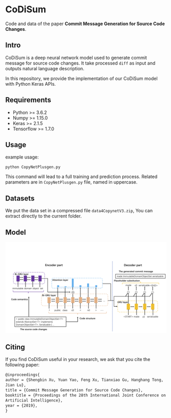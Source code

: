 # CoDiSum

Code and data of the paper **Commit Message Generation for Source Code Changes**.

## Intro

CoDiSum is a deep neural network model used to generate commit message for source code changes. It take processed `diff` as input and outputs natural language description.

In this repository, we provide the implementation of our CoDiSum model with Python Keras APIs.

## Requirements

* Python >= 3.6.2
* Numpy >= 1.15.0
* Keras >= 2.1.5
* Tensorflow >= 1.7.0

## Usage

example usage:

```
python CopyNetPlusgen.py
```

This command will lead to a full training and prediction process. Related parameters are in `CopyNetPlusgen.py` file, named in uppercase.

## Datasets

We put the data set in a compressed file `data4CopynetV3.zip`, You can extract directly to the current folder.

## Model

![Image text](./images/overview.png)

## Citing

If you find CoDiSum useful in your research, we ask that you cite the following paper:

```
@inproceedings{
author = {Shengbin Xu, Yuan Yao, Feng Xu, Tianxiao Gu, Hanghang Tong, Jian Lu},
title = {Commit Message Generation for Source Code Changes},
booktitle = {Proceedings of the 28th International Joint Conference on Artificial Intelligence},
year = {2019},
}
```